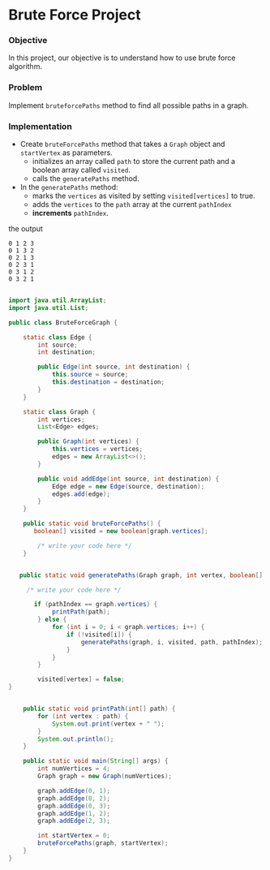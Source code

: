 # Brute Force Project


### Objective

In this project, our objective is to understand how to use brute force algorithm.


### Problem


Implement `bruteforcePaths` method to find all possible paths in a graph.

### Implementation

* Create `bruteForcePaths` method that takes a `Graph` object and `startVertex` as parameters.
   *  initializes an array called `path` to store the current path and a boolean array called `visited`.
   *  calls the `generatePaths` method.
* In the `generatePaths` method:
     *  marks the `vertices` as visited by setting `visited[vertices]` to true.
     *  adds the `vertices` to the `path` array at the current `pathIndex`
     *   **increments** `pathIndex`.

the output
```
0 1 2 3 
0 1 3 2 
0 2 1 3 
0 2 3 1 
0 3 1 2 
0 3 2 1
 ```

```java

import java.util.ArrayList;
import java.util.List;

public class BruteForceGraph {

    static class Edge {
        int source;
        int destination;

        public Edge(int source, int destination) {
            this.source = source;
            this.destination = destination;
        }
    }

    static class Graph {
        int vertices;
        List<Edge> edges;

        public Graph(int vertices) {
            this.vertices = vertices;
            edges = new ArrayList<>();
        }

        public void addEdge(int source, int destination) {
            Edge edge = new Edge(source, destination);
            edges.add(edge);
        }
    }

    public static void bruteForcePaths() {
       boolean[] visited = new boolean[graph.vertices];

        /* write your code here */
    }


   public static void generatePaths(Graph graph, int vertex, boolean[] visited, int[] path, int pathIndex) {

     /* write your code here */

       if (pathIndex == graph.vertices) {
            printPath(path);
        } else {
            for (int i = 0; i < graph.vertices; i++) {
                if (!visited[i]) {
                    generatePaths(graph, i, visited, path, pathIndex);
                }
            }
        }

        visited[vertex] = false;
}


    public static void printPath(int[] path) {
        for (int vertex : path) {
            System.out.print(vertex + " ");
        }
        System.out.println();
    }

    public static void main(String[] args) {
        int numVertices = 4;
        Graph graph = new Graph(numVertices);

        graph.addEdge(0, 1);
        graph.addEdge(0, 2);
        graph.addEdge(0, 3);
        graph.addEdge(1, 2);
        graph.addEdge(2, 3);

        int startVertex = 0;
        bruteForcePaths(graph, startVertex);
    }
}


```
